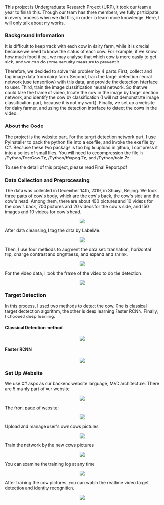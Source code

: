 
This project is Undergraduate Research Project (URP), it took our team a year to finish this. Though our team has three members, we fully participate in every process when we did this, in order to learn more knowledge. Here, I will only talk about my works.

### Background Information

It is difficult to keep track with each cow in dairy farm, while it is crucial because we need to know the status of each cow. For example, if we know how much food it eat, we may analyse that which cow is more easily to get sick, and we can do some security measure to prevent it.

Therefore, we decided to solve this problem by 4 parts. First, collect and tag image data from dairy farm. Second, train the target detection neural network (use tensorflow) with this data, and provide the detection interface to user. Third, train the image classification neural network. So that we could take the frame of video, locate the cow in the image by target dection network, and identify the cow by classification (I will not demonstrate image classification part, because it is not my work). Finally, we set up a website for dairy farmer, and using the detection interface to detect the cows in the video.

### About the Code

The project is the website part. For the target detection network part, I use PyInstaller to pack the python file into a exe file, and invoke the exe file by C#. Because these two package is too big to upload in github, I compress it into a series of small files. You will need to decompression the file in  /Python/TestCow.7z, /Python/ffmpeg.7z, and /Python/train.7z 

To see the detail of this project, please read Final Report.pdf

### Data Collection and Preprocessing	

The data was collected in December 14th, 2019, in Shunyi, Beijing. We took three parts of cow's body, which are the cow's back, the cow's side and the cow's head. Among them, there are about 400 pictures and 10 videos for the cow's back, 700 pictures and 20 videos for the cow's side, and 150 images and 10 videos for cow's head. 

<div align="center">
  <img src="https://github.com/Jingxiang-Zhang/C_sharp_full_stack_web_developement_with_VGG_img_classification/blob/main/README_img/image_collection.png">
</div>

After data cleansing, I tag the data by LabelMe.

<div align="center">
  <img src="https://github.com/Jingxiang-Zhang/C_sharp_full_stack_web_developement_with_VGG_img_classification/blob/main/README_img/image_tags.png">
</div>

Then, I use four methods to augment the data set: translation, horizontal flip, change contrast and brightness, and expand and shrink. 

<div align="center">
  <img src="https://github.com/Jingxiang-Zhang/C_sharp_full_stack_web_developement_with_VGG_img_classification/blob/main/README_img/image_augmentation.png">
</div>

For the video data, I took the frame of the video to do the detection.

<div align="center">
  <img src="https://github.com/Jingxiang-Zhang/C_sharp_full_stack_web_developement_with_VGG_img_classification/blob/main/README_img/video_frame.png">
</div>

### Target Detection	

In this process, I used two methods to detect the cow. One is classical target dectection algorithm, the other is deep learning Faster RCNN. Finally, I choosed deep learning.

#### Classical Detection method

<div align="center">
  <img src="https://github.com/Jingxiang-Zhang/C_sharp_full_stack_web_developement_with_VGG_img_classification/blob/main/README_img/classical_method.png">
</div>

#### Faster RCNN

<div align="center">
  <img src="https://github.com/Jingxiang-Zhang/C_sharp_full_stack_web_developement_with_VGG_img_classification/blob/main/README_img/faster_rcnn.jpg">
</div>

### Set Up Website

We use C# aspx as our backend website language, MVC architecture. There are 5 mainly part of our website:

<div align="center">
  <img src="https://github.com/Jingxiang-Zhang/C_sharp_full_stack_web_developement_with_VGG_img_classification/blob/main/README_img/web_architecture.png">
</div>

The front page of website:

<div align="center">
  <img src="https://github.com/Jingxiang-Zhang/C_sharp_full_stack_web_developement_with_VGG_img_classification/blob/main/README_img/frontpage.png">
</div>

Upload and manage user's own cows pictures

<div align="center">
  <img src="https://github.com/Jingxiang-Zhang/C_sharp_full_stack_web_developement_with_VGG_img_classification/blob/main/README_img/cow_group_management.png">
</div>

Train the network by the new cows pictures

<div align="center">
  <img src="https://github.com/Jingxiang-Zhang/C_sharp_full_stack_web_developement_with_VGG_img_classification/blob/main/README_img/training.png">
</div>

You can examine the training log at any time 

<div align="center">
  <img src="https://github.com/Jingxiang-Zhang/C_sharp_full_stack_web_developement_with_VGG_img_classification/blob/main/README_img/training_process.png">
</div>

After training the cow pictures, you can watch the realtime video target detection and identity recognition.

<div align="center">
  <img src="https://github.com/Jingxiang-Zhang/C_sharp_full_stack_web_developement_with_VGG_img_classification/blob/main/README_img/realtime_detection.png">
</div>
